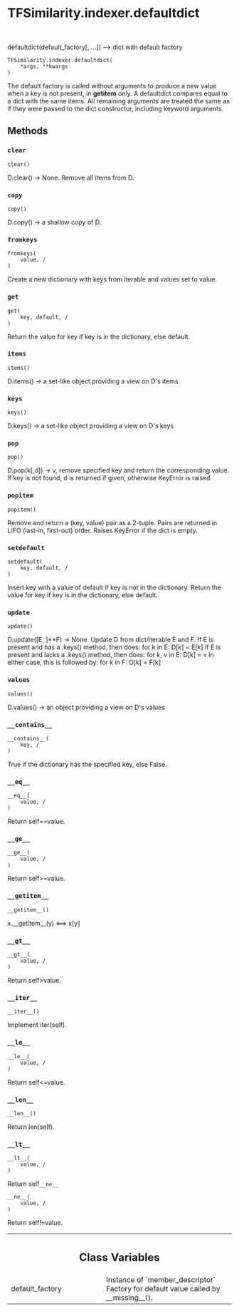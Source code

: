 # TFSimilarity.indexer.defaultdict
<!-- Insert buttons and diff -->
<table class="tfo-notebook-buttons tfo-api nocontent" align="left">
</table>

defaultdict(default_factory[, ...]) --> dict with default factory
<pre class="devsite-click-to-copy prettyprint lang-py tfo-signature-link">
<code>TFSimilarity.indexer.defaultdict(
    *args, **kwargs
)
</code></pre>

<!-- Placeholder for "Used in" -->
The default factory is called without arguments to produce
a new value when a key is not present, in __getitem__ only.
A defaultdict compares equal to a dict with the same items.
All remaining arguments are treated the same as if they were
passed to the dict constructor, including keyword arguments.
## Methods
<h3 id="clear"><code>clear</code></h3>
<pre class="devsite-click-to-copy prettyprint lang-py tfo-signature-link">
<code>clear()
</code></pre>
D.clear() -> None.  Remove all items from D.

<h3 id="copy"><code>copy</code></h3>
<pre class="devsite-click-to-copy prettyprint lang-py tfo-signature-link">
<code>copy()
</code></pre>
D.copy() -> a shallow copy of D.

<h3 id="fromkeys"><code>fromkeys</code></h3>
<pre class="devsite-click-to-copy prettyprint lang-py tfo-signature-link">
<code>fromkeys(
    value, /
)
</code></pre>
Create a new dictionary with keys from iterable and values set to value.

<h3 id="get"><code>get</code></h3>
<pre class="devsite-click-to-copy prettyprint lang-py tfo-signature-link">
<code>get(
    key, default, /
)
</code></pre>
Return the value for key if key is in the dictionary, else default.

<h3 id="items"><code>items</code></h3>
<pre class="devsite-click-to-copy prettyprint lang-py tfo-signature-link">
<code>items()
</code></pre>
D.items() -> a set-like object providing a view on D's items

<h3 id="keys"><code>keys</code></h3>
<pre class="devsite-click-to-copy prettyprint lang-py tfo-signature-link">
<code>keys()
</code></pre>
D.keys() -> a set-like object providing a view on D's keys

<h3 id="pop"><code>pop</code></h3>
<pre class="devsite-click-to-copy prettyprint lang-py tfo-signature-link">
<code>pop()
</code></pre>
D.pop(k[,d]) -> v, remove specified key and return the corresponding value.
If key is not found, d is returned if given, otherwise KeyError is raised
<h3 id="popitem"><code>popitem</code></h3>
<pre class="devsite-click-to-copy prettyprint lang-py tfo-signature-link">
<code>popitem()
</code></pre>
Remove and return a (key, value) pair as a 2-tuple.
Pairs are returned in LIFO (last-in, first-out) order.
Raises KeyError if the dict is empty.
<h3 id="setdefault"><code>setdefault</code></h3>
<pre class="devsite-click-to-copy prettyprint lang-py tfo-signature-link">
<code>setdefault(
    key, default, /
)
</code></pre>
Insert key with a value of default if key is not in the dictionary.
Return the value for key if key is in the dictionary, else default.
<h3 id="update"><code>update</code></h3>
<pre class="devsite-click-to-copy prettyprint lang-py tfo-signature-link">
<code>update()
</code></pre>
D.update([E, ]**F) -> None.  Update D from dict/iterable E and F.
If E is present and has a .keys() method, then does:  for k in E: D[k] = E[k]
If E is present and lacks a .keys() method, then does:  for k, v in E: D[k] = v
In either case, this is followed by: for k in F:  D[k] = F[k]
<h3 id="values"><code>values</code></h3>
<pre class="devsite-click-to-copy prettyprint lang-py tfo-signature-link">
<code>values()
</code></pre>
D.values() -> an object providing a view on D's values

<h3 id="__contains__"><code>__contains__</code></h3>
<pre class="devsite-click-to-copy prettyprint lang-py tfo-signature-link">
<code>__contains__(
    key, /
)
</code></pre>
True if the dictionary has the specified key, else False.

<h3 id="__eq__"><code>__eq__</code></h3>
<pre class="devsite-click-to-copy prettyprint lang-py tfo-signature-link">
<code>__eq__(
    value, /
)
</code></pre>
Return self==value.

<h3 id="__ge__"><code>__ge__</code></h3>
<pre class="devsite-click-to-copy prettyprint lang-py tfo-signature-link">
<code>__ge__(
    value, /
)
</code></pre>
Return self>=value.

<h3 id="__getitem__"><code>__getitem__</code></h3>
<pre class="devsite-click-to-copy prettyprint lang-py tfo-signature-link">
<code>__getitem__()
</code></pre>
x.__getitem__(y) <==> x[y]

<h3 id="__gt__"><code>__gt__</code></h3>
<pre class="devsite-click-to-copy prettyprint lang-py tfo-signature-link">
<code>__gt__(
    value, /
)
</code></pre>
Return self>value.

<h3 id="__iter__"><code>__iter__</code></h3>
<pre class="devsite-click-to-copy prettyprint lang-py tfo-signature-link">
<code>__iter__()
</code></pre>
Implement iter(self).

<h3 id="__le__"><code>__le__</code></h3>
<pre class="devsite-click-to-copy prettyprint lang-py tfo-signature-link">
<code>__le__(
    value, /
)
</code></pre>
Return self<=value.

<h3 id="__len__"><code>__len__</code></h3>
<pre class="devsite-click-to-copy prettyprint lang-py tfo-signature-link">
<code>__len__()
</code></pre>
Return len(self).

<h3 id="__lt__"><code>__lt__</code></h3>
<pre class="devsite-click-to-copy prettyprint lang-py tfo-signature-link">
<code>__lt__(
    value, /
)
</code></pre>
Return self<value.

<h3 id="__ne__"><code>__ne__</code></h3>
<pre class="devsite-click-to-copy prettyprint lang-py tfo-signature-link">
<code>__ne__(
    value, /
)
</code></pre>
Return self!=value.



<!-- Tabular view -->
 <table class="responsive fixed orange">
<colgroup><col width="214px"><col></colgroup>
<tr><th colspan="2"><h2 class="add-link">Class Variables</h2></th></tr>
<tr>
<td>
default_factory<a id="default_factory"></a>
</td>
<td>
Instance of `member_descriptor`
Factory for default value called by __missing__().
</td>
</tr>
</table>
